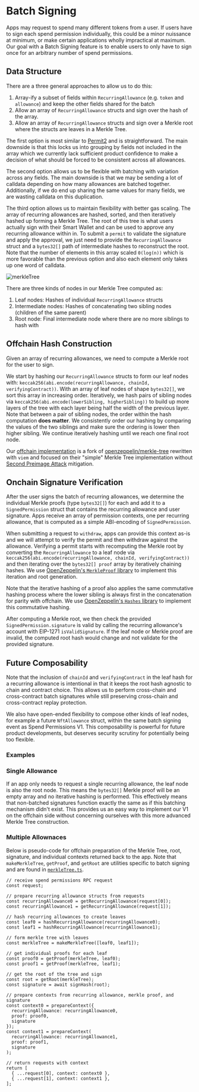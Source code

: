 # Batch Signing

Apps may request to spend many different tokens from a user. If users have to sign each spend permission individually, this could be a minor nuissance at minimum, or make certain applications wholly impractical at maximum. Our goal with a Batch Signing feature is to enable users to only have to sign once for an arbitrary number of spend permissions.

## Data Structure

There are a three general approaches to allow us to do this:

1. Array-ify a subset of fields within `RecurringAllowance` (e.g. `token` and `allowance`) and keep the other fields shared for the batch
1. Allow an array of `RecurringAllowance` structs and sign over the hash of the array.
1. Allow an array of `RecurringAllowance` structs and sign over a Merkle root where the structs are leaves in a Merkle Tree.

The first option is most similar to [Permit2](https://github.com/Uniswap/permit2/blob/main/src/interfaces/ISignatureTransfer.sol#L51-L58) and is straightforward. The main downside is that this locks us into grouping by fields not included in the array which we currently lack sufficient product confidence to make a decision of what should be forced to be consistent across all allowances.

The second option allows us to be flexible with batching with variation across any fields. The main downside is that we may be sending a lot of calldata depending on how many allowances are batched together. Additionally, if we do end up sharing the same values for many fields, we are wasting calldata on this duplication.

The third option allows us to maintain flexibility with better gas scaling. The array of recurring allowances are hashed, sorted, and then iteratively hashed up forming a Merkle Tree. The root of this tree is what users actually sign with their Smart Wallet and can be used to approve any recurring allowance within in. To submit a `permit` to validate the signature and apply the approval, we just need to provide the `RecurringAllowance` struct and a `bytes32[]` path of intermediate hashes to reconstruct the root. Note that the number of elements in this array scaled `0(log(n))` which is more favorable than the previous option and also each element only takes up one word of calldata.

![merkleTree](https://github.com/user-attachments/assets/9b2cf44d-8a67-430b-a5a9-4ed78dd7a973)

There are three kinds of nodes in our Merkle Tree computed as:

1. Leaf nodes: Hashes of individual `RecurringAllowance` structs
1. Intermediate nodes: Hashes of concatenating two sibling nodes (children of the same parent)
1. Root node: Final intermediate node where there are no more siblings to hash with

## Offchain Hash Construction

Given an array of recurring allowances, we need to compute a Merkle root for the user to sign.

We start by hashing our `RecurringAllowance` structs to form our leaf nodes with: `keccak256(abi.encode(recurringAllowance, chainId, verifyingContract))`. With an array of leaf nodes of shape `bytes32[]`, we sort this array in increasing order. Iteratively, we hash pairs of sibling nodes via `keccak256(abi.encode(lowerSibling, higherSibling))` to build up more layers of the tree with each layer being half the width of the previous layer. Note that between a pair of sibling nodes, the order within the hash computation **does matter**. We consistently order our hashing by comparing the values of the two siblings and make sure the ordering is lower then higher sibling. We continue iteratively hashing until we reach one final root node.

Our [offchain implementation](../node/utils/merkleTree.ts) is a fork of [openzeppelin/merkle-tree](https://github.com/OpenZeppelin/merkle-tree) rewritten with `viem` and focused on their "simple" Merkle Tree implementation without [Second Preimage Attack](https://flawed.net.nz/2018/02/21/attacking-merkle-trees-with-a-second-preimage-attack/) mitigation.

## Onchain Signature Verification

After the user signs the batch of recurring allowances, we determine the individual Merkle proofs (type `bytes32[]`) for each and add it to a `SignedPermission` struct that contains the recurring allowance and user signature. Apps receive an array of permission contexts, one per recurring allowance, that is computed as a simple ABI-encoding of `SignedPermission`.

When submitting a request to `withdraw`, apps can provide this context as-is and we will attempt to verify the permit and then withdraw against the allowance. Verifying a permit starts with recomputing the Merkle root by converting the `RecurringAllowance` to a leaf node via `keccak256(abi.encode(recurringAllowance, chainId, verifyingContract))` and then iterating over the `bytes32[] proof` array by iteratively chaining hashes. We use [OpenZeppelin's `MerkleProof` library](https://github.com/OpenZeppelin/openzeppelin-contracts/blob/master/contracts/utils/cryptography/MerkleProof.sol#L57-L63) to implement this iteration and root generation.

Note that the iterative hashing of a proof also applies the same commutative hashing process where the lower sibling is always first in the concatenation for parity with offchain. We use [OpenZeppelin's `Hashes` library](https://github.com/OpenZeppelin/openzeppelin-contracts/blob/master/contracts/utils/cryptography/Hashes.sol) to implement this commutative hashing.

After computing a Merkle root, we then check the provided `SignedPermission.signature` is valid by calling the recurring allowance's account with EIP-1271 `isValidSignature`. If the leaf node or Merkle proof are invalid, the computed root hash would change and not validate for the provided signature.

## Future Composability

Note that the inclusion of `chainId` and `verifyingContract` in the leaf hash for a recurring allowance is intentional in that it keeps the root hash agnostic to chain and contract choice. This allows us to perform cross-chain and cross-contract batch signatures while still preserving cross-chain and cross-contract replay protection.

We also have open-ended flexibility to compose other kinds of leaf nodes, for example a future `NftAllowance` struct, within the same batch signing event as Spend Permissions V1. This composability is powerful for future product developments, but deserves security scrutiny for potentially being too flexible.

### Examples

### Single Allowance

If an app only needs to request a single recurring allowance, the leaf node is also the root node. This means the `bytes32[]` Merkle proof will be an empty array and no iterative hashing is performed. This effectively means that non-batched signatures function exactly the same as if this batching mechanism didn't exist. This provides us an easy way to implement our V1 on the offchain side without concerning ourselves with this more advanced Merkle Tree construction.

### Multiple Allownaces

Below is pseudo-code for offchain preparation of the Merkle Tree, root, signature, and individual contexts returned back to the app. Note that `makeMerkleTree`, `getProof`, and `getRoot` are utilities specific to batch signing and are found in [`merkleTree.ts`](../node/utils/merkleTree.ts).

```tsx
// receive spend permissions RPC request
const request;

// prepare recurring allowance structs from requests
const recurringAllowance0 = getRecurringAllowance(request[0]);
const recurringAllowance1 = getRecurringAllowance(request[1]);

// hash recurring allowances to create leaves
const leaf0 = hashRecurringAllowance(recurringAllowance0);
const leaf1 = hashRecurringAllowance(recurringAllowance1);

// form merkle tree with leaves
const merkleTree = makeMerkleTree([leaf0, leaf1]);

// get individual proofs for each leaf
const proof0 = getProof(merkleTree, leaf0);
const proof1 = getProof(merkleTree, leaf1);

// get the root of the tree and sign
const root = getRoot(merkleTree);
const signature = await signHash(root);

// prepare contexts from recurring allowance, merkle proof, and signature
const context0 = prepareContext({
  recurringAllowance: recurringAllowance0,
  proof: proof0,
  signature
});
const context1 = prepareContext(
  recurringAllowance: recurringAllowance1,
  proof: proof1,
  signature
);

// return requests with context
return [
  { ...request[0], context: context0 },
  { ...request[1], context: context1 },
];
```
